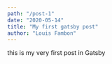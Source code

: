 ```yaml
---
path: "/post-1"
date: "2020-05-14"
title: "My first gatsby post"
author: "Louis Fambon"
---
```


this is my very first post in Gatsby